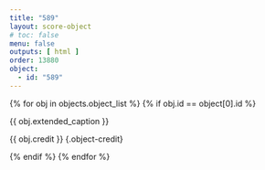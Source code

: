 ```yaml
---
title: "589"
layout: score-object
# toc: false
menu: false
outputs: [ html ]
order: 13880
object:
  - id: "589"
---
```


{% for obj in objects.object_list %}
{% if obj.id == object[0].id %}

{{ obj.extended_caption }}

{{ obj.credit }} {.object-credit}

{% endif %}
{% endfor %}
